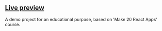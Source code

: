 ## [Live preview](https://demo-react-canvas-game-q53om9tgf-ann-arzamm.vercel.app/)
A demo project for an educational purpose, based on 'Make 20 React Apps' course.
